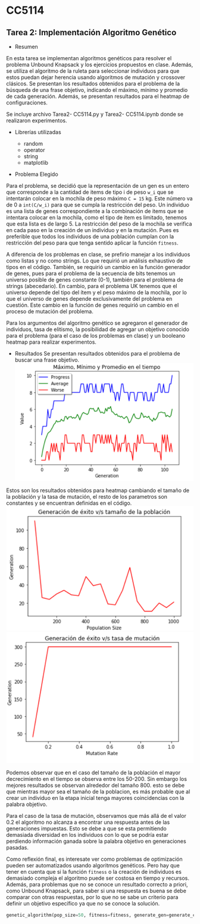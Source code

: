 # CC5114
## Tarea 2: Implementación Algoritmo Genético

*  Resumen

En esta tarea se implementan algoritmos genéticos para resolver el problema Unbound Knapsack y los ejercicios propuestos en clase. Además, se utiliza el algoritmo de la ruleta para seleccionar individuos para que estos puedan dejar herencia usando algoritmos de mutación y crossover clásicos. Se presentan los resultados obtenidos para el problema de la búsqueda de una frase objetivo, indicando el máximo, mínimo y promedio de cada generación. Además, se presentan resultados para el heatmap de configuraciones. 

Se incluye archivo Tarea2- CC5114.py y Tarea2- CC5114.ipynb donde se realizaron experimentos.

* Librerías utilizadas
    * random 
    * operator
    * string
    * matplotlib
    
* Problema Elegido

Para el problema, se decidió que la representación de un gen es un entero que corresponde a la cantidad de items de tipo i de peso `w_i` que se intentarán colocar en la mochila de peso máximo `C = 15` kg. Este número va de 0 a `int(C/w_i)` para que se cumpla la restricción del peso. Un individuo es una lista de genes correspondiente a la combinación de items que se intentara colocar en la mochila, como el tipo de item es limitado, tenemos que esta lista es de largo 5. La restricción del peso de la mochila se verifica en cada paso en la creación de un individuo y en la mutación. Pues es preferible que todos los individuos de una población cumplan con la restricción del peso para que tenga sentido aplicar la función `fitness`. 

A diferencia de los problemas en clase, se prefirio manejar a los individuos como listas y no como strings. Lo que requirió un análisis exhaustivo de tipos en el código. También, se requirió un cambio en la función generador de genes, pues para el problema de la secuencia de bits tenemos un universo posible de genes constante (0-1), también para el problema de strings (abecedario). En cambio, para el problema UK tenemos que el universo depende del tipo del ítem y el peso máximo de la mochila, por lo que el universo de genes depende exclusivamente del problema en cuestión. Este cambio en la función de genes requirió un cambio en el proceso de mutación del problema. 

Para los argumentos del algoritmo genético se agregaron el generador de individuos, tasa de elitismo, la posibilidad de agregar un objetivo conocido para el problema (para el caso de los problemas en clase) y un booleano heatmap para realizar experimentos.

* Resultados
Se presentan resultados obtenidos para el problema de buscar una frase objetivo.
![alt text](https://github.com/vicho08/CC5114/blob/master/tarea2/images/progress.png "Resultados algritmo genético")

Estos son los resultados obtenidos para heatmap cambiando el tamaño de la población y la tasa de mutación, el resto de los parametros son constantes y se encuentran definidas en el código.
![alt text](https://github.com/vicho08/CC5114/blob/master/tarea2/images/pop_size.png "Heatmap: population size")
![alt text](https://github.com/vicho08/CC5114/blob/master/tarea2/images/mutation_rate.png "Heatmap: mutation rate")

Podemos observar que en el caso del tamaño de la población el mayor decrecimiento en el tiempo se observa entre los 50-200. Sin embargo los mejores resultados se observan alrededor del tamaño 800. esto se debe que mientras mayor sea el tamaño de la poblacion, es más probable que al crear un individuo en la etapa inicial tenga mayores coincidencias con la palabra objetivo.

Para el caso de la tasa de mutación, observamos que más allá de el valor 0.2 el algoritmo no alcanza a encontrar una respuesta antes de las generaciones impuestas. Esto se debe a que se esta permitiendo demasiada diversidad en los individuos con lo que se podría estar perdiendo información ganada sobre la palabra objetivo en generaciones pasadas.

Como reflexión final, es interesate ver como problemas de optimización pueden ser automatizados usando algoritmos genéticos. Pero hay que tener en cuenta que si la función `fitness` o la creación de individuos es demasiado compleja el algoritmo puede ser costosa en tiempo y recursos. Además, para problemas que no se conoce un resultado correcto a priori, como Unbound Knapsack,  para saber si una respuesta es buena se debe comparar con otras respuestas, por lo que no se sabe un criterio para definir un objetivo específico ya que no se conoce la solución. 
```python
genetic_algorithm(pop_size=50, fitness=fitness, generate_gen=generate_char, generate_ind=generate_word, elite=10, mutationRate=0.15, generations=200, goal= "helloworld")
```





